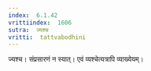 ```yaml
---
index:  6.1.42
vrittiindex:  1606
sutra:  ज्यश्च
vritti:  tattvabodhini 
---
```


ज्यश्च। संप्रसारणं न स्यात्। एवं व्यश्चेत्यत्रापि व्याख्येयम्। 


